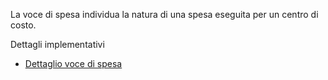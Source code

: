 La voce di spesa individua la natura di una spesa eseguita per un centro di costo.

Dettagli implementativi
- [Dettaglio voce di spesa](Sorgenti/OG/OG/VS_D)
